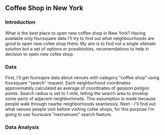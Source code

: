 ## Coffee Shop in New York

### Introduction

What is the best place to open new coffee shop in New York? Having available only foursquare data I'll try to find out what neighbourhoods are good to open new cofee shop there. My aim is to find not a single ultimate solution but a set of options or possibioities, recomendations to help in decision to open new cofee shop.

### Data

First, I'll get foursqare data about venues with category "coffee shop" using foursquare "search" request. Each neighborhood coordinates approximately calculated as average of coordinates of geojson poligon points. Search radius is set to 1 mile, letting the search area to envelop some parts of adjacent neighborhoods. This assumption is made because people walk through nearby neighborhoods seamlessly.
Next - I'll find out what venues people visit before visiting cofee shops, for this purpose I'm going to use foursuare "nextvenues" search feature.

### Data Analysis



